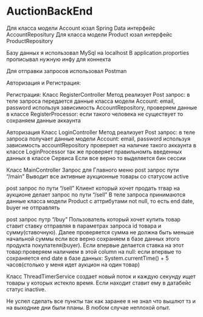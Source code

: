 # AuctionBackEnd

Для класса модели Account юзал Spring Data интерфейс AccountRepositury
Для класса модели Product юзал интерфейс ProductRepository

Базу данных я использовал MySql на localhost
В application.proporties прописывал нужную инфу для коннекта
 

Для отправки запросов использовал Postman

Авторизация и Регистрация:

Регистрация:
Класс RegisterController
Метод реализует Post запрос: в теле запроса передается данные класса модели Account: email, password используя зависимость AccountRepository, проверяем данные в классе RegisterProcessor: если такого человека не существует то сохраняем данные аккаунта


Авторизация
Класс LoginController
Метод реализует Post запрос: в теле запроса получает данные модели Account: email, password используя зависимость accountRepository проверяет на наличие такого аккаунта в классе LoginProcessor так же  проверяет правильномть введенных данных в классе Сервиса
Если все верно то выделяется бин сессии

Класс MainController
Запрос для Главного меню
post запрос пути “/main” 
Выводит все активные аукционные товары со статусом active

post запрос по пути “/sell”
Клиент который хочет продать тгвар на аукционе делает запрос по пути “/sell”
В теле запроса принимаются данные класса модели Product с аттрибутами not null, то есть 
end date, buyer не отправлять

post запрос путр “/buy”
Пользователь который хочет купить товар ставит ставку отправляя в параметрах запроса id товара и сумму(ставочную). Далее проверяется сумма не должна быть меньше начальной суммы если все верно сохраняем в базе данных этого продукта покупателя(buyer). Если впервые делается ставка на этот товар:проверяем наличием в этой column на null: если впервые то сохраняется end date в базе данных: System.currentTime() + 5 часов(столько у меня идет аукцион на один товар)


Класс ThreadTimerService создает новый поток и каждую секунду ищет товары у которых истекло время. Если находит ставит ему в датабейс статус inactive.


Не успел сделать все пункты так как заранее я не знал что вышлют тз и на выходние дни были планы. В любом случае неплохой опыт. 
